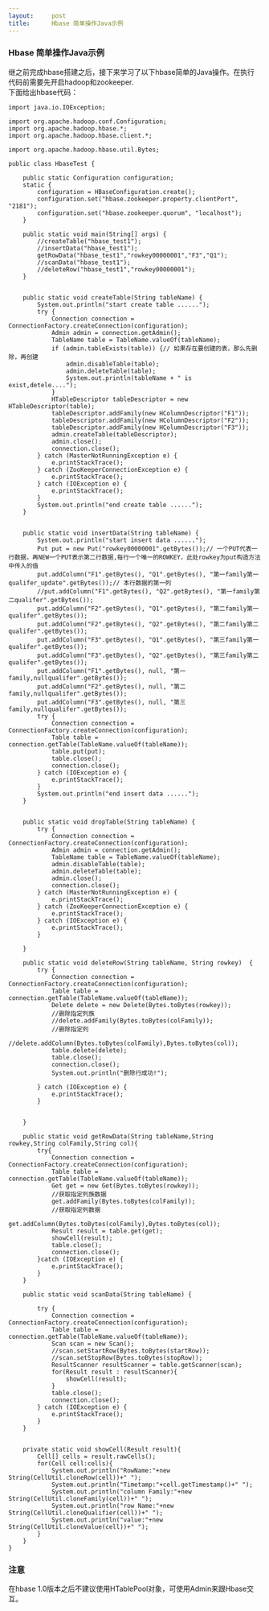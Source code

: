 ```yaml
---
layout:     post
title:      Hbase 简单操作Java示例
---
```

<div id="article_content" class="article_content clearfix csdn-tracking-statistics" data-pid="blog" data-mod="popu_307" data-dsm="post">
								            <div id="content_views" class="markdown_views prism-atom-one-dark">
							<!-- flowchart 箭头图标 勿删 -->
							<svg xmlns="http://www.w3.org/2000/svg" style="display: none;"><path stroke-linecap="round" d="M5,0 0,2.5 5,5z" id="raphael-marker-block" style="-webkit-tap-highlight-color: rgba(0, 0, 0, 0);"></path></svg>
							<h3 id="hbase-简单操作java示例">Hbase 简单操作Java示例</h3>

<p>继之前完成hbase搭建之后，接下来学习了以下hbase简单的Java操作。在执行代码前需要先开启hadoop和zookeeper. <br>
下面给出hbase代码：</p>

<pre class="prettyprint"><code class=" hljs avrasm">import java<span class="hljs-preprocessor">.io</span><span class="hljs-preprocessor">.IOException</span><span class="hljs-comment">;</span>

import org<span class="hljs-preprocessor">.apache</span><span class="hljs-preprocessor">.hadoop</span><span class="hljs-preprocessor">.conf</span><span class="hljs-preprocessor">.Configuration</span><span class="hljs-comment">;</span>
import org<span class="hljs-preprocessor">.apache</span><span class="hljs-preprocessor">.hadoop</span><span class="hljs-preprocessor">.hbase</span>.*<span class="hljs-comment">;</span>
import org<span class="hljs-preprocessor">.apache</span><span class="hljs-preprocessor">.hadoop</span><span class="hljs-preprocessor">.hbase</span><span class="hljs-preprocessor">.client</span>.*<span class="hljs-comment">;</span>

import org<span class="hljs-preprocessor">.apache</span><span class="hljs-preprocessor">.hadoop</span><span class="hljs-preprocessor">.hbase</span><span class="hljs-preprocessor">.util</span><span class="hljs-preprocessor">.Bytes</span><span class="hljs-comment">;</span>

public class HbaseTest {

    public static Configuration configuration<span class="hljs-comment">;</span>
    static {
        configuration = HBaseConfiguration<span class="hljs-preprocessor">.create</span>()<span class="hljs-comment">;</span>
        configuration<span class="hljs-preprocessor">.set</span>(<span class="hljs-string">"hbase.zookeeper.property.clientPort"</span>, <span class="hljs-string">"2181"</span>)<span class="hljs-comment">;</span>
        configuration<span class="hljs-preprocessor">.set</span>(<span class="hljs-string">"hbase.zookeeper.quorum"</span>, <span class="hljs-string">"localhost"</span>)<span class="hljs-comment">;</span>
    }

    public static void main(String[] args) {
        //createTable(<span class="hljs-string">"hbase_test1"</span>)<span class="hljs-comment">;</span>
        //insertData(<span class="hljs-string">"hbase_test1"</span>)<span class="hljs-comment">;</span>
        getRowData(<span class="hljs-string">"hbase_test1"</span>,<span class="hljs-string">"rowkey00000001"</span>,<span class="hljs-string">"F3"</span>,<span class="hljs-string">"Q1"</span>)<span class="hljs-comment">;</span>
        //scanData(<span class="hljs-string">"hbase_test1"</span>)<span class="hljs-comment">;</span>
        //deleteRow(<span class="hljs-string">"hbase_test1"</span>,<span class="hljs-string">"rowkey00000001"</span>)<span class="hljs-comment">;</span>
    }


    public static void createTable(String tableName) {
        System<span class="hljs-preprocessor">.out</span><span class="hljs-preprocessor">.println</span>(<span class="hljs-string">"start create table ......"</span>)<span class="hljs-comment">;</span>
        try {
            Connection connection = ConnectionFactory<span class="hljs-preprocessor">.createConnection</span>(configuration)<span class="hljs-comment">;</span>
            Admin admin = connection<span class="hljs-preprocessor">.getAdmin</span>()<span class="hljs-comment">;</span>
            TableName table = TableName<span class="hljs-preprocessor">.valueOf</span>(tableName)<span class="hljs-comment">;</span>
            if (admin<span class="hljs-preprocessor">.tableExists</span>(table)) {// 如果存在要创建的表，那么先删除，再创建
                admin<span class="hljs-preprocessor">.disableTable</span>(table)<span class="hljs-comment">;</span>
                admin<span class="hljs-preprocessor">.deleteTable</span>(table)<span class="hljs-comment">;</span>
                System<span class="hljs-preprocessor">.out</span><span class="hljs-preprocessor">.println</span>(tableName + <span class="hljs-string">" is exist,detele...."</span>)<span class="hljs-comment">;</span>
            }
            HTableDescriptor tableDescriptor = new HTableDescriptor(table)<span class="hljs-comment">;</span>
            tableDescriptor<span class="hljs-preprocessor">.addFamily</span>(new HColumnDescriptor(<span class="hljs-string">"F1"</span>))<span class="hljs-comment">;</span>
            tableDescriptor<span class="hljs-preprocessor">.addFamily</span>(new HColumnDescriptor(<span class="hljs-string">"F2"</span>))<span class="hljs-comment">;</span>
            tableDescriptor<span class="hljs-preprocessor">.addFamily</span>(new HColumnDescriptor(<span class="hljs-string">"F3"</span>))<span class="hljs-comment">;</span>
            admin<span class="hljs-preprocessor">.createTable</span>(tableDescriptor)<span class="hljs-comment">;</span>
            admin<span class="hljs-preprocessor">.close</span>()<span class="hljs-comment">;</span>
            connection<span class="hljs-preprocessor">.close</span>()<span class="hljs-comment">;</span>
        } catch (MasterNotRunningException e) {
            e<span class="hljs-preprocessor">.printStackTrace</span>()<span class="hljs-comment">;</span>
        } catch (ZooKeeperConnectionException e) {
            e<span class="hljs-preprocessor">.printStackTrace</span>()<span class="hljs-comment">;</span>
        } catch (IOException e) {
            e<span class="hljs-preprocessor">.printStackTrace</span>()<span class="hljs-comment">;</span>
        }
        System<span class="hljs-preprocessor">.out</span><span class="hljs-preprocessor">.println</span>(<span class="hljs-string">"end create table ......"</span>)<span class="hljs-comment">;</span>
    }


    public static void insertData(String tableName) {
        System<span class="hljs-preprocessor">.out</span><span class="hljs-preprocessor">.println</span>(<span class="hljs-string">"start insert data ......"</span>)<span class="hljs-comment">;</span>
        Put put = new Put(<span class="hljs-string">"rowkey00000001"</span><span class="hljs-preprocessor">.getBytes</span>())<span class="hljs-comment">;// 一个PUT代表一行数据，再NEW一个PUT表示第二行数据,每行一个唯一的ROWKEY，此处rowkey为put构造方法中传入的值</span>
        put<span class="hljs-preprocessor">.addColumn</span>(<span class="hljs-string">"F1"</span><span class="hljs-preprocessor">.getBytes</span>(), <span class="hljs-string">"Q1"</span><span class="hljs-preprocessor">.getBytes</span>(), <span class="hljs-string">"第一family第一qualifer_update"</span><span class="hljs-preprocessor">.getBytes</span>())<span class="hljs-comment">;// 本行数据的第一列</span>
        //put<span class="hljs-preprocessor">.addColumn</span>(<span class="hljs-string">"F1"</span><span class="hljs-preprocessor">.getBytes</span>(), <span class="hljs-string">"Q2"</span><span class="hljs-preprocessor">.getBytes</span>(), <span class="hljs-string">"第一family第二qualifer"</span><span class="hljs-preprocessor">.getBytes</span>())<span class="hljs-comment">;</span>
        put<span class="hljs-preprocessor">.addColumn</span>(<span class="hljs-string">"F2"</span><span class="hljs-preprocessor">.getBytes</span>(), <span class="hljs-string">"Q1"</span><span class="hljs-preprocessor">.getBytes</span>(), <span class="hljs-string">"第二family第一qualifer"</span><span class="hljs-preprocessor">.getBytes</span>())<span class="hljs-comment">;</span>
        put<span class="hljs-preprocessor">.addColumn</span>(<span class="hljs-string">"F2"</span><span class="hljs-preprocessor">.getBytes</span>(), <span class="hljs-string">"Q2"</span><span class="hljs-preprocessor">.getBytes</span>(), <span class="hljs-string">"第二family第二qualifer"</span><span class="hljs-preprocessor">.getBytes</span>())<span class="hljs-comment">;</span>
        put<span class="hljs-preprocessor">.addColumn</span>(<span class="hljs-string">"F3"</span><span class="hljs-preprocessor">.getBytes</span>(), <span class="hljs-string">"Q1"</span><span class="hljs-preprocessor">.getBytes</span>(), <span class="hljs-string">"第三family第一qualifer"</span><span class="hljs-preprocessor">.getBytes</span>())<span class="hljs-comment">;</span>
        put<span class="hljs-preprocessor">.addColumn</span>(<span class="hljs-string">"F3"</span><span class="hljs-preprocessor">.getBytes</span>(), <span class="hljs-string">"Q2"</span><span class="hljs-preprocessor">.getBytes</span>(), <span class="hljs-string">"第三family第二qualifer"</span><span class="hljs-preprocessor">.getBytes</span>())<span class="hljs-comment">;</span>
        put<span class="hljs-preprocessor">.addColumn</span>(<span class="hljs-string">"F1"</span><span class="hljs-preprocessor">.getBytes</span>(), null, <span class="hljs-string">"第一family,nullqualifer"</span><span class="hljs-preprocessor">.getBytes</span>())<span class="hljs-comment">;</span>
        put<span class="hljs-preprocessor">.addColumn</span>(<span class="hljs-string">"F2"</span><span class="hljs-preprocessor">.getBytes</span>(), null, <span class="hljs-string">"第二family,nullqualifer"</span><span class="hljs-preprocessor">.getBytes</span>())<span class="hljs-comment">;</span>
        put<span class="hljs-preprocessor">.addColumn</span>(<span class="hljs-string">"F3"</span><span class="hljs-preprocessor">.getBytes</span>(), null, <span class="hljs-string">"第三family,nullqualifer"</span><span class="hljs-preprocessor">.getBytes</span>())<span class="hljs-comment">;</span>
        try {
            Connection connection = ConnectionFactory<span class="hljs-preprocessor">.createConnection</span>(configuration)<span class="hljs-comment">;</span>
            Table table = connection<span class="hljs-preprocessor">.getTable</span>(TableName<span class="hljs-preprocessor">.valueOf</span>(tableName))<span class="hljs-comment">;</span>
            table<span class="hljs-preprocessor">.put</span>(put)<span class="hljs-comment">;</span>
            table<span class="hljs-preprocessor">.close</span>()<span class="hljs-comment">;</span>
            connection<span class="hljs-preprocessor">.close</span>()<span class="hljs-comment">;</span>
        } catch (IOException e) {
            e<span class="hljs-preprocessor">.printStackTrace</span>()<span class="hljs-comment">;</span>
        }
        System<span class="hljs-preprocessor">.out</span><span class="hljs-preprocessor">.println</span>(<span class="hljs-string">"end insert data ......"</span>)<span class="hljs-comment">;</span>
    }


    public static void dropTable(String tableName) {
        try {
            Connection connection = ConnectionFactory<span class="hljs-preprocessor">.createConnection</span>(configuration)<span class="hljs-comment">;</span>
            Admin admin = connection<span class="hljs-preprocessor">.getAdmin</span>()<span class="hljs-comment">;</span>
            TableName table = TableName<span class="hljs-preprocessor">.valueOf</span>(tableName)<span class="hljs-comment">;</span>
            admin<span class="hljs-preprocessor">.disableTable</span>(table)<span class="hljs-comment">;</span>
            admin<span class="hljs-preprocessor">.deleteTable</span>(table)<span class="hljs-comment">;</span>
            admin<span class="hljs-preprocessor">.close</span>()<span class="hljs-comment">;</span>
            connection<span class="hljs-preprocessor">.close</span>()<span class="hljs-comment">;</span>
        } catch (MasterNotRunningException e) {
            e<span class="hljs-preprocessor">.printStackTrace</span>()<span class="hljs-comment">;</span>
        } catch (ZooKeeperConnectionException e) {
            e<span class="hljs-preprocessor">.printStackTrace</span>()<span class="hljs-comment">;</span>
        } catch (IOException e) {
            e<span class="hljs-preprocessor">.printStackTrace</span>()<span class="hljs-comment">;</span>
        }

    }

    public static void deleteRow(String tableName, String rowkey)  {
        try {
            Connection connection = ConnectionFactory<span class="hljs-preprocessor">.createConnection</span>(configuration)<span class="hljs-comment">;</span>
            Table table = connection<span class="hljs-preprocessor">.getTable</span>(TableName<span class="hljs-preprocessor">.valueOf</span>(tableName))<span class="hljs-comment">;</span>
            Delete delete = new Delete(Bytes<span class="hljs-preprocessor">.toBytes</span>(rowkey))<span class="hljs-comment">;</span>
            //删除指定列族
            //delete<span class="hljs-preprocessor">.addFamily</span>(Bytes<span class="hljs-preprocessor">.toBytes</span>(colFamily))<span class="hljs-comment">;</span>
            //删除指定列
            //delete<span class="hljs-preprocessor">.addColumn</span>(Bytes<span class="hljs-preprocessor">.toBytes</span>(colFamily),Bytes<span class="hljs-preprocessor">.toBytes</span>(col))<span class="hljs-comment">;</span>
            table<span class="hljs-preprocessor">.delete</span>(delete)<span class="hljs-comment">;</span>
            table<span class="hljs-preprocessor">.close</span>()<span class="hljs-comment">;</span>
            connection<span class="hljs-preprocessor">.close</span>()<span class="hljs-comment">;</span>
            System<span class="hljs-preprocessor">.out</span><span class="hljs-preprocessor">.println</span>(<span class="hljs-string">"删除行成功!"</span>)<span class="hljs-comment">;</span>

        } catch (IOException e) {
            e<span class="hljs-preprocessor">.printStackTrace</span>()<span class="hljs-comment">;</span>
        }


    }

    public static void getRowData(String tableName,String rowkey,String colFamily,String col){
        try{
            Connection connection = ConnectionFactory<span class="hljs-preprocessor">.createConnection</span>(configuration)<span class="hljs-comment">;</span>
            Table table = connection<span class="hljs-preprocessor">.getTable</span>(TableName<span class="hljs-preprocessor">.valueOf</span>(tableName))<span class="hljs-comment">;</span>
            Get get = new Get(Bytes<span class="hljs-preprocessor">.toBytes</span>(rowkey))<span class="hljs-comment">;</span>
            //获取指定列族数据
            get<span class="hljs-preprocessor">.addFamily</span>(Bytes<span class="hljs-preprocessor">.toBytes</span>(colFamily))<span class="hljs-comment">;</span>
            //获取指定列数据
            get<span class="hljs-preprocessor">.addColumn</span>(Bytes<span class="hljs-preprocessor">.toBytes</span>(colFamily),Bytes<span class="hljs-preprocessor">.toBytes</span>(col))<span class="hljs-comment">;</span>
            Result result = table<span class="hljs-preprocessor">.get</span>(get)<span class="hljs-comment">;</span>
            showCell(result)<span class="hljs-comment">;</span>
            table<span class="hljs-preprocessor">.close</span>()<span class="hljs-comment">;</span>
            connection<span class="hljs-preprocessor">.close</span>()<span class="hljs-comment">;</span>
        }catch (IOException e) {
            e<span class="hljs-preprocessor">.printStackTrace</span>()<span class="hljs-comment">;</span>
        }
    }

    public static void scanData(String tableName) {

        try {
            Connection connection = ConnectionFactory<span class="hljs-preprocessor">.createConnection</span>(configuration)<span class="hljs-comment">;</span>
            Table table = connection<span class="hljs-preprocessor">.getTable</span>(TableName<span class="hljs-preprocessor">.valueOf</span>(tableName))<span class="hljs-comment">;</span>
            Scan scan = new Scan()<span class="hljs-comment">;</span>
            //scan<span class="hljs-preprocessor">.setStartRow</span>(Bytes<span class="hljs-preprocessor">.toBytes</span>(startRow))<span class="hljs-comment">;</span>
            //scan<span class="hljs-preprocessor">.setStopRow</span>(Bytes<span class="hljs-preprocessor">.toBytes</span>(stopRow))<span class="hljs-comment">;</span>
            ResultScanner resultScanner = table<span class="hljs-preprocessor">.getScanner</span>(scan)<span class="hljs-comment">;</span>
            for(Result result : resultScanner){
                showCell(result)<span class="hljs-comment">;</span>
            }
            table<span class="hljs-preprocessor">.close</span>()<span class="hljs-comment">;</span>
            connection<span class="hljs-preprocessor">.close</span>()<span class="hljs-comment">;</span>
        } catch (IOException e) {
            e<span class="hljs-preprocessor">.printStackTrace</span>()<span class="hljs-comment">;</span>
        }
    }


    private static void showCell(Result result){
        Cell[] cells = result<span class="hljs-preprocessor">.rawCells</span>()<span class="hljs-comment">;</span>
        for(Cell cell:cells){
            System<span class="hljs-preprocessor">.out</span><span class="hljs-preprocessor">.println</span>(<span class="hljs-string">"RowName:"</span>+new String(CellUtil<span class="hljs-preprocessor">.cloneRow</span>(cell))+<span class="hljs-string">" "</span>)<span class="hljs-comment">;</span>
            System<span class="hljs-preprocessor">.out</span><span class="hljs-preprocessor">.println</span>(<span class="hljs-string">"Timetamp:"</span>+cell<span class="hljs-preprocessor">.getTimestamp</span>()+<span class="hljs-string">" "</span>)<span class="hljs-comment">;</span>
            System<span class="hljs-preprocessor">.out</span><span class="hljs-preprocessor">.println</span>(<span class="hljs-string">"column Family:"</span>+new String(CellUtil<span class="hljs-preprocessor">.cloneFamily</span>(cell))+<span class="hljs-string">" "</span>)<span class="hljs-comment">;</span>
            System<span class="hljs-preprocessor">.out</span><span class="hljs-preprocessor">.println</span>(<span class="hljs-string">"row Name:"</span>+new String(CellUtil<span class="hljs-preprocessor">.cloneQualifier</span>(cell))+<span class="hljs-string">" "</span>)<span class="hljs-comment">;</span>
            System<span class="hljs-preprocessor">.out</span><span class="hljs-preprocessor">.println</span>(<span class="hljs-string">"value:"</span>+new String(CellUtil<span class="hljs-preprocessor">.cloneValue</span>(cell))+<span class="hljs-string">" "</span>)<span class="hljs-comment">;</span>
        }
    }
}</code></pre>

<h3 id="注意">注意</h3>

<p>在hbase 1.0版本之后不建议使用HTablePool对象，可使用Admin来跟Hbase交互。</p>            </div>
						<link href="https://csdnimg.cn/release/phoenix/mdeditor/markdown_views-9e5741c4b9.css" rel="stylesheet">
                </div>